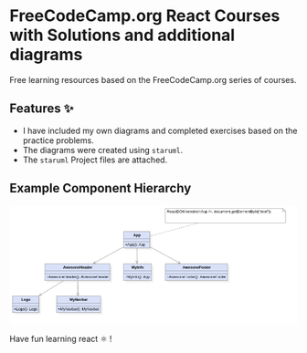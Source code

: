 # FreeCodeCamp.org React Courses with Solutions and additional diagrams

Free learning resources based on the FreeCodeCamp.org series of courses.

## Features ✨
- I have included my own diagrams and completed exercises based on the practice problems.
- The diagrams were created using `staruml`. 
- The `staruml` Project files are attached.

## Example Component Hierarchy
![Example Component Hierarchy](0001-learn-react-js-full-course-2019/0009-parent-child-components/doc/uml/Main.png)

Have fun learning react ⚛️ !
